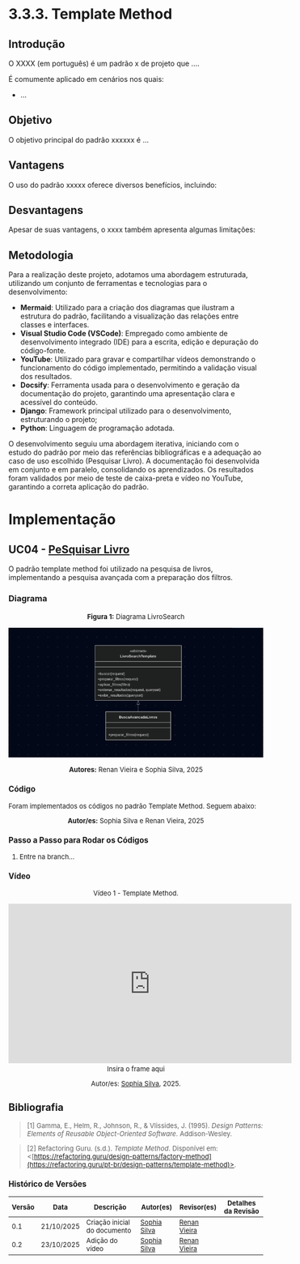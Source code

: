 # 3.3.3. Template Method

## Introdução

O XXXX (em português) é um padrão x de projeto que ....

É comumente aplicado em cenários nos quais:

- ...

## Objetivo

O objetivo principal do padrão xxxxxx é ...


## Vantagens

O uso do padrão xxxxx oferece diversos benefícios, incluindo:


## Desvantagens

Apesar de suas vantagens, o xxxx também apresenta algumas limitações:


## Metodologia

Para a realização deste projeto, adotamos uma abordagem estruturada, utilizando um conjunto de ferramentas e tecnologias para o desenvolvimento:

- **Mermaid**: Utilizado para a criação dos diagramas que ilustram a estrutura do padrão, facilitando a visualização das relações entre classes e interfaces.
- **Visual Studio Code (VSCode)**: Empregado como ambiente de desenvolvimento integrado (IDE) para a escrita, edição e depuração do código-fonte.
- **YouTube**: Utilizado para gravar e compartilhar vídeos demonstrando o funcionamento do código implementado, permitindo a validação visual dos resultados.
- **Docsify**: Ferramenta usada para o desenvolvimento e geração da documentação do projeto, garantindo uma apresentação clara e acessível do conteúdo.
- **Django**: Framework principal utilizado para o desenvolvimento, estruturando o projeto;
- **Python**: Linguagem de programação adotada.

O desenvolvimento seguiu uma abordagem iterativa, iniciando com o estudo do padrão por meio das referências bibliográficas e a adequação ao caso de uso escolhido (Pesquisar Livro). A documentação foi desenvolvida em conjunto e em paralelo, consolidando os aprendizados. Os resultados foram validados por meio de teste de caixa-preta e vídeo no YouTube, garantindo a correta aplicação do padrão.


# Implementação 
## UC04 - [PeSquisar Livro](https://unbarqdsw2025-2-turma01.github.io/2025.2-T01-G5_EuRecomendo_Entrega_02/#/Modelagem/2.3.1.CasosDeUso)

O padrão template method foi utilizado na pesquisa de livros, implementando a pesquisa avançada com a preparação dos filtros.

### Diagrama

<font size="2"><p style="text-align: center"><b>Figura 1:</b> Diagrama LivroSearch</div>

<div style="text-align: center;">

![Diagrama](./assets/templatemethod.png)

</div>

<font size="2"><p style="text-align: center"><b>Autores:</b> Renan Vieira e Sophia Silva, 2025</p></font>

### Código

Foram implementados os códigos no padrão Template Method. Seguem abaixo:


<font size="2"><p style="text-align: center"><b>Autor/es:</b> Sophia Silva e Renan Vieira, 2025</p></font>

### Passo a Passo para Rodar os Códigos

1. Entre na branch...


### Vídeo

<font size="2"><p style="text-align: center">Vídeo 1 - Template Method.</p></font>

<center>
<iframe width="560" height="315" src="https://www.youtube.com/embed/tLEc12ndrzM?si=gDgAkOyfXhBPqMM7" title="YouTube video player" frameborder="0" allow="accelerometer; autoplay; clipboard-write; encrypted-media; gyroscope; picture-in-picture; web-share" referrerpolicy="strict-origin-when-cross-origin" allowfullscreen></iframe>Insira o frame aqui 
</center>

<font size="2"><p style="text-align: center">Autor/es: [Sophia Silva](https://github.com/sophiassilva), 2025.</p></font>

## Bibliografia

> [1] Gamma, E., Helm, R., Johnson, R., & Vlissides, J. (1995). _Design Patterns: Elements of Reusable Object-Oriented Software_. Addison-Wesley.

> [2] Refactoring Guru. (s.d.). _Template Method_. Disponível em: <[https://refactoring.guru/design-patterns/factory-method](https://refactoring.guru/pt-br/design-patterns/template-method)>.


### Histórico de Versões

| Versão | Data       | Descrição                                                                    | Autor(es)                                                                                        | Revisor(es)                                   | Detalhes da Revisão |
| ------ | ---------- | ---------------------------------------------------------------------------- | ------------------------------------------------------------------------------------------------ | --------------------------------------------- | ------------------- |
| 0.1    | 21/10/2025 | Criação inicial do documento                      | [Sophia Silva](https://github.com/sophiassilva) | [Renan Vieira]() |                     |
| 0.2    | 23/10/2025 | Adição do vídeo                      | [Sophia Silva](https://github.com/sophiassilva) | [Renan Vieira]() |                     |
